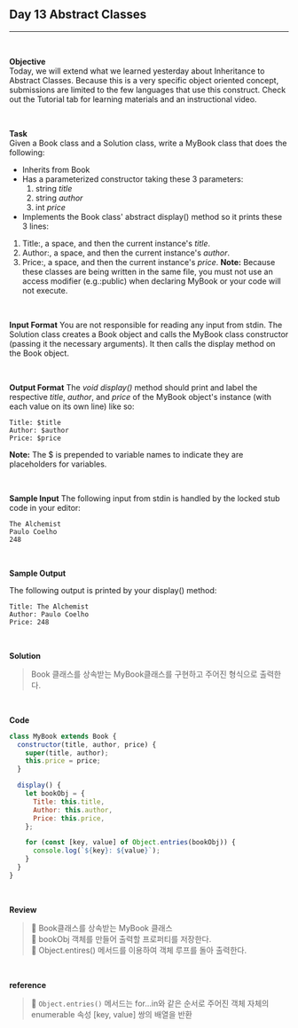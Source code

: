 ## Day 13 Abstract Classes

---

<br />

**Objective**  
Today, we will extend what we learned yesterday about Inheritance to Abstract Classes. Because this is a very specific object oriented concept, submissions are limited to the few languages that use this construct. Check out the Tutorial tab for learning materials and an instructional video.

<br />

**Task**  
Given a Book class and a Solution class, write a MyBook class that does the following:

- Inherits from Book
- Has a parameterized constructor taking these 3 parameters:
  1. string _title_
  2. string _author_
  3. int _price_
- Implements the Book class' abstract display() method so it prints these 3 lines:

1. Title:, a space, and then the current instance's _title_.
2. Author:, a space, and then the current instance's _author_.
3. Price:, a space, and then the current instance's _price_.
   **Note:** Because these classes are being written in the same file, you must not use an access modifier (e.g.:public) when declaring MyBook or your code will not execute.

<br />

**Input Format**
You are not responsible for reading any input from stdin. The Solution class creates a Book object and calls the MyBook class constructor (passing it the necessary arguments). It then calls the display method on the Book object.

<br />

**Output Format**
The _void display()_ method should print and label the respective _title_, _author_, and _price_ of the MyBook object's instance (with each value on its own line) like so:

```
Title: $title
Author: $author
Price: $price
```

**Note:** The $ is prepended to variable names to indicate they are placeholders for variables.

<br />

**Sample Input**
The following input from stdin is handled by the locked stub code in your editor:

```
The Alchemist
Paulo Coelho
248
```

<br />

**Sample Output**

The following output is printed by your display() method:

```
Title: The Alchemist
Author: Paulo Coelho
Price: 248
```

<br />

**Solution**

> Book 클래스를 상속받는 MyBook클래스를 구현하고 주어진 형식으로 출력한다.

<br />

**Code**

```javascript
class MyBook extends Book {
  constructor(title, author, price) {
    super(title, author);
    this.price = price;
  }

  display() {
    let bookObj = {
      Title: this.title,
      Author: this.author,
      Price: this.price,
    };

    for (const [key, value] of Object.entries(bookObj)) {
      console.log(`${key}: ${value}`);
    }
  }
}
```

<br />

**Review**

> 🔹 Book클래스를 상속받는 MyBook 클래스  
> 🔹 bookObj 객체를 만들어 출력할 프로퍼티를 저장한다.  
> 🔹 Object.entires() 메서드를 이용하여 객체 루프를 돌아 출력한다.

<br />

**reference**

> 🔹 `Object.entries()` 메서드는 for...in와 같은 순서로 주어진 객체 자체의 enumerable 속성 [key, value] 쌍의 배열을 반환

